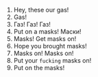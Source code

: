 1. Hey, these our gas!
2. Gas!
3. Газ! Газ! Газ!
4. Put on a masks! Маски!
5. Masks! Get masks on!
6. Hope you brought masks!
7. Masks on! Masks on!
8. Put your `fucking` masks on!
9. Put on the masks!
